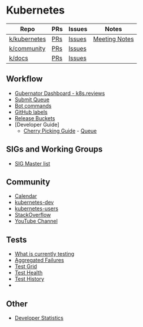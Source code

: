 # Kubernetes

| Repo | PRs | Issues | Notes |
| ---- | --- | ------ | ----- |
| [k/kubernetes](https://github.com/kubernetes/kubernetes) | [PRs](https://github.com/kubernetes/kubernetes/pulls) | [Issues](https://github.com/kubernetes/kubernetes/issues) | [Meeting Notes](http://bit.ly/kubenotes)
| [k/community](https://github.com/kubernetes/community) | [PRs](https://github.com/kubernetes/community/pulls) | [Issues](https://github.com/kubernetes/community/issues) |
| [k/docs](https://github.com/kubernetes/kubernetes.github.io) | [PRs](https://github.com/kubernetes/kubernetes.github.io/pulls) | [Issues](https://github.com/kubernetes/kubernetes.github.io/issues)

## Workflow

- [Gubernator Dashboard - k8s.reviews](https://k8s-gubernator.appspot.com/pr)
- [Submit Queue](https://submit-queue.k8s.io)
- [Bot commands](https://prow.k8s.io/command-help)
- [GitHub labels](https://go.k8s.io/github-labels)
- [Release Buckets](http://gcsweb.k8s.io/gcs/kubernetes-release/)
- [Developer Guide]
  - [Cherry Picking Guide](https://github.com/kubernetes/community/blob/master/contributors/devel/cherry-picks.md) - [Queue](http://cherrypick.k8s.io/#/queue)

## SIGs and Working Groups

- [SIG Master list](https://github.com/kubernetes/community/blob/master/sig-list.md)

## Community

- [Calendar](https://calendar.google.com/calendar/embed?src=nt2tcnbtbied3l6gi2h29slvc0%40group.calendar.google.com)
- [kubernetes-dev](https://groups.google.com/forum/#!forum/kubernetes-dev)
- [kubernetes-users](https://groups.google.com/forum/#!forum/kubernetes-users)
- [StackOverflow](https://stackoverflow.com/questions/tagged/kubernetes)
- [YouTube Channel](https://www.youtube.com/c/KubernetesCommunity/)

## Tests

- [What is currently testing](https://prow.k8s.io/)
- [Aggregated Failures](https://go.k8s.io/triage)
- [Test Grid](https://testgrid.k8s.io)
- [Test Health](https://go.k8s.io/test-health)
- [Test History](https://go.k8s.io/test-history)
- 

## Other

- [Developer Statistics](https://devstats.k8s.io)
